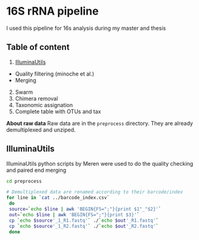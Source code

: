 # 16S rRNA pipeline
I used this pipeline for 16s analysis during my master and thesis

## Table of content

1. [IlluminaUtils](#preprocess)
  * Quality filtering (minoche et al.)
  * Merging
2. Swarm 
3. Chimera removal
4. Taxonomic assignation 
5. Complete table with OTUs and tax


**About raw data**
Raw data are in the `preprocess` directory. They are already demultiplexed 
and unziped.

## IlluminaUtils <a name="preprocess"></a>
IlluminaUtils python scripts by Meren were used to do the quality checking and 
paired end merging

```bash
cd preprocess

# Demultiplexed data are renamed according to their barcode/index
for line in `cat ../barcode_index.csv`
 do
 source=`echo $line | awk 'BEGIN{FS=";"}{print $1"_"$2}'`
 out=`echo $line | awk 'BEGIN{FS=";"}{print $3}'`
 cp `echo $source'_1_R1.fastq'` ./`echo $out'_R1.fastq'`
 cp `echo $source'_1_R2.fastq'` ./`echo $out'_R2.fastq'`
 done
```






